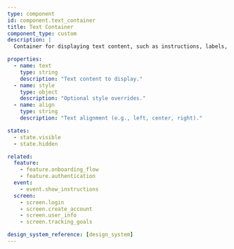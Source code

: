 ```yaml
---
type: component
id: component.text_container
title: Text Container
component_type: custom
description: |
  Container for displaying text content, such as instructions, labels, or descriptions. Used throughout the app for consistent text presentation.

properties:
  - name: text
    type: string
    description: "Text content to display."
  - name: style
    type: object
    description: "Optional style overrides."
  - name: align
    type: string
    description: "Text alignment (e.g., left, center, right)."

states:
  - state.visible
  - state.hidden

related:
  feature:
    - feature.onboarding_flow
    - feature.authentication
  event:
    - event.show_instructions
  screen:
    - screen.login
    - screen.create_account
    - screen.user_info
    - screen.tracking_goals

design_system_reference: [design_system]
---
```

